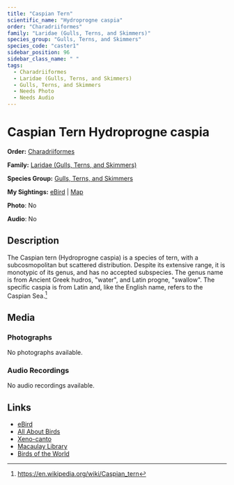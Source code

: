 ```yaml
---
title: "Caspian Tern"
scientific_name: "Hydroprogne caspia"
order: "Charadriiformes"
family: "Laridae (Gulls, Terns, and Skimmers)"
species_group: "Gulls, Terns, and Skimmers"
species_code: "caster1"
sidebar_position: 96
sidebar_class_name: " "
tags: 
  - Charadriiformes
  - Laridae (Gulls, Terns, and Skimmers)
  - Gulls, Terns, and Skimmers
  - Needs Photo
  - Needs Audio
---
```


# Caspian Tern <span className='sci_name'>Hydroprogne caspia</span>

**Order:** [Charadriiformes](/tags/charadriiformes)

**Family:** [Laridae (Gulls, Terns, and Skimmers)](/tags/laridae-gulls-terns-and-skimmers)

**Species Group:** [Gulls, Terns, and Skimmers](/tags/gulls-terns-and-skimmers)

**My Sightings:** [eBird](https://ebird.org/lifelist?r=world&time=life&spp=caster1) | [Map](/map?species_code=caster1)

**Photo**: No 

**Audio**: No

## Description
The Caspian tern (Hydroprogne caspia) is a species of tern, with a subcosmopolitan but scattered distribution. Despite its extensive range, it is monotypic of its genus, and has no accepted subspecies. The genus name is from Ancient Greek hudros, "water", and Latin progne, "swallow". The specific caspia is from Latin and, like the English name, refers to the Caspian Sea.[^1]

[^1]: https://en.wikipedia.org/wiki/Caspian_tern

## Media
### Photographs
No photographs available.

### Audio Recordings
No audio recordings available.

## Links
* [eBird](https://ebird.org/species/caster1) 
* [All About Birds](https://www.allaboutbirds.org/guide/caster1) 
* [Xeno-canto](https://www.xeno-canto.org/species/hydroprogne-caspia) 
* [Macaulay Library](https://search.macaulaylibrary.org/catalog?taxonCode=caster1&sort=rating_rank_desc)
* [Birds of the World](https://birdsoftheworld.org/bow/species/caster1)
